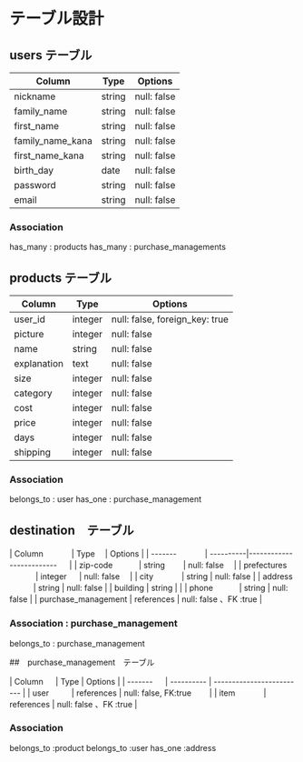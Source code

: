 # テーブル設計

## users テーブル

| Column                    |Type    | Options     |
| --------                  | ------ | ----------- |
| nickname                  | string | null: false |
| family_name               | string | null: false |
| first_name                | string | null: false |
| family_name_kana          | string | null: false |
| first_name_kana           | string | null: false |
| birth_day                 | date   | null: false |
| password                  | string | null: false |
| email                     | string | null: false |


### Association

has_many : products
has_many : purchase_managements

## products テーブル

| Column         | Type       | Options                        |
| -------        | ---------- | ------------------------------ |
| user_id        | integer    | null: false, foreign_key: true |
| picture        | integer    | null: false                    |
| name           | string     | null: false                    |
| explanation    | text       | null: false                    |
| size           | integer    | null: false                    |
| category       | integer    | null: false                    |
| cost           | integer    | null: false                    |
| price          | integer    | null: false                    |
| days           | integer    | null: false                    |
| shipping       | integer    | null: false                    |

### Association

belongs_to : user
has_one : purchase_management

## destination　テーブル

| Column        　　　 | Type    　| Options                     |
| -------       　　　 | ----------|------------------------- 　 |
| zip-code       　　　| string 　　| null: false               　|
| prefectures   　　　 | integer 　 | null: false               　|
| city          　　　 | string     | null: false                 |
| address        　　　| string     | null: false                 |
| building            | string     |                             |
| phone          　　　| string     | null: false                 |
| purchase_management  | references  | null: false 、FK :true    |


### Association : purchase_management


belongs_to : purchase_management

##　purchase_management　テーブル

| Column       　     | Type       | Options                       |
| -------     　      | ---------- | -------------------------     |
| user      　 　     | references  | null: false, FK:true      　　|
| item　　    　       | references  | null: false 、FK :true        |

### Association

belongs_to :product
belongs_to :user
has_one :address